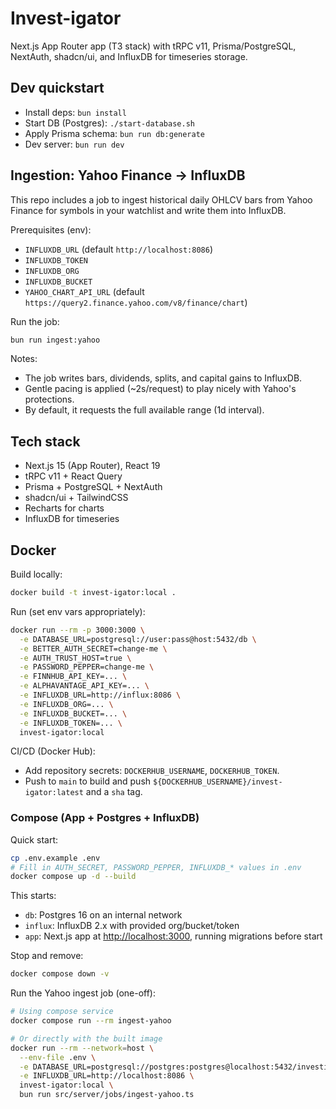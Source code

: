 # Invest-igator

Next.js App Router app (T3 stack) with tRPC v11, Prisma/PostgreSQL, NextAuth, shadcn/ui, and InfluxDB for timeseries storage.

## Dev quickstart

- Install deps: `bun install`
- Start DB (Postgres): `./start-database.sh`
- Apply Prisma schema: `bun run db:generate`
- Dev server: `bun run dev`

## Ingestion: Yahoo Finance → InfluxDB

This repo includes a job to ingest historical daily OHLCV bars from Yahoo Finance for symbols in your watchlist and write them into InfluxDB.

Prerequisites (env):

- `INFLUXDB_URL` (default `http://localhost:8086`)
- `INFLUXDB_TOKEN`
- `INFLUXDB_ORG`
- `INFLUXDB_BUCKET`
- `YAHOO_CHART_API_URL` (default `https://query2.finance.yahoo.com/v8/finance/chart`)

Run the job:

```sh
bun run ingest:yahoo
```

Notes:

- The job writes bars, dividends, splits, and capital gains to InfluxDB.
- Gentle pacing is applied (~2s/request) to play nicely with Yahoo's protections.
- By default, it requests the full available range (1d interval).

## Tech stack

- Next.js 15 (App Router), React 19
- tRPC v11 + React Query
- Prisma + PostgreSQL + NextAuth
- shadcn/ui + TailwindCSS
- Recharts for charts
- InfluxDB for timeseries

## Docker

Build locally:

```sh
docker build -t invest-igator:local .
```

Run (set env vars appropriately):

```sh
docker run --rm -p 3000:3000 \
  -e DATABASE_URL=postgresql://user:pass@host:5432/db \
  -e BETTER_AUTH_SECRET=change-me \
  -e AUTH_TRUST_HOST=true \
  -e PASSWORD_PEPPER=change-me \
  -e FINNHUB_API_KEY=... \
  -e ALPHAVANTAGE_API_KEY=... \
  -e INFLUXDB_URL=http://influx:8086 \
  -e INFLUXDB_ORG=... \
  -e INFLUXDB_BUCKET=... \
  -e INFLUXDB_TOKEN=... \
  invest-igator:local
```

CI/CD (Docker Hub):

- Add repository secrets: `DOCKERHUB_USERNAME`, `DOCKERHUB_TOKEN`.
- Push to `main` to build and push `${DOCKERHUB_USERNAME}/invest-igator:latest` and a `sha` tag.

### Compose (App + Postgres + InfluxDB)

Quick start:

```sh
cp .env.example .env
# Fill in AUTH_SECRET, PASSWORD_PEPPER, INFLUXDB_* values in .env
docker compose up -d --build
```

This starts:

- `db`: Postgres 16 on an internal network
- `influx`: InfluxDB 2.x with provided org/bucket/token
- `app`: Next.js app at <http://localhost:3000>, running migrations before start

Stop and remove:

```sh
docker compose down -v
```

Run the Yahoo ingest job (one-off):

```sh
# Using compose service
docker compose run --rm ingest-yahoo

# Or directly with the built image
docker run --rm --network=host \
  --env-file .env \
  -e DATABASE_URL=postgresql://postgres:postgres@localhost:5432/investigator \
  -e INFLUXDB_URL=http://localhost:8086 \
  invest-igator:local \
  bun run src/server/jobs/ingest-yahoo.ts
```
